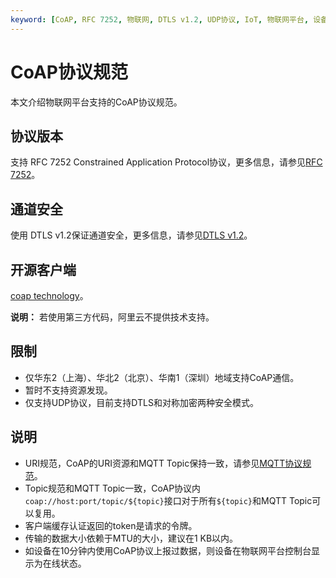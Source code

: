 ```yaml
---
keyword: [CoAP, RFC 7252, 物联网, DTLS v1.2, UDP协议, IoT, 物联网平台, 设备连接]
---
```


# CoAP协议规范

本文介绍物联网平台支持的CoAP协议规范。

## 协议版本

支持 RFC 7252 Constrained Application Protocol协议，更多信息，请参见[RFC 7252](http://tools.ietf.org/html/rfc7252)。

## 通道安全

使用 DTLS v1.2保证通道安全，更多信息，请参见[DTLS v1.2](https://tools.ietf.org/html/rfc6347)。

## 开源客户端

[coap technology](https://coap.technology/impls.html)。

**说明：** 若使用第三方代码，阿里云不提供技术支持。

## 限制

-   仅华东2（上海）、华北2（北京）、华南1（深圳）地域支持CoAP通信。
-   暂时不支持资源发现。
-   仅支持UDP协议，目前支持DTLS和对称加密两种安全模式。

## 说明

-   URI规范，CoAP的URI资源和MQTT Topic保持一致，请参见[MQTT协议规范](/cn.zh-CN/设备接入/使用开放协议自主接入/MQTT协议接入/MQTT协议规范.md)。
-   Topic规范和MQTT Topic一致，CoAP协议内 `coap://host:port/topic/${topic}`接口对于所有`${topic}`和MQTT Topic可以复用。
-   客户端缓存认证返回的token是请求的令牌。
-   传输的数据大小依赖于MTU的大小，建议在1 KB以内。
-   如设备在10分钟内使用CoAP协议上报过数据，则设备在物联网平台控制台显示为在线状态。


